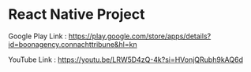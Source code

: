 # React Native Project

Google Play Link : https://play.google.com/store/apps/details?id=boonagency.connachttribune&hl=kn

YouTube Link : https://youtu.be/LRW5D4zQ-4k?si=HVonjQRubh9kAQ6d



